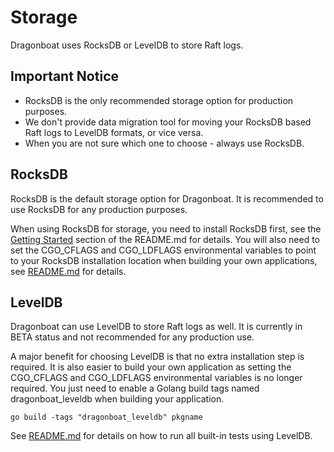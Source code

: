 # Storage #

Dragonboat uses RocksDB or LevelDB to store Raft logs. 

## Important Notice ##

* RocksDB is the only recommended storage option for production purposes.
* We don't provide data migration tool for moving your RocksDB based Raft logs to LevelDB formats, or vice versa. 
* When you are not sure which one to choose - always use RocksDB.

## RocksDB ##

RocksDB is the default storage option for Dragonboat. It is recommended to use RocksDB for any production purposes. 

When using RocksDB for storage, you need to install RocksDB first, see the [Getting Started](https://github.com/lni/dragonboat/blob/master/README.md) section of the README.md for details. You will also need to set the CGO_CFLAGS and CGO_LDFLAGS environmental variables to point to your RocksDB installation location when building your own applications, see [README.md](https://github.com/lni/dragonboat/blob/master/README.md) for details.

## LevelDB ##

Dragonboat can use LevelDB to store Raft logs as well. It is currently in BETA status and not recommended for any production use.

A major benefit for choosing LevelDB is that no extra installation step is required. It is also easier to build your own application as setting the CGO_CFLAGS and CGO_LDFLAGS environmental variables is no longer required. You just need to enable a Golang build tags named dragonboat_leveldb when building your application.

```
go build -tags "dragonboat_leveldb" pkgname
```

See [README.md](https://github.com/lni/dragonboat/blob/master/README.md) for details on how to run all built-in tests using LevelDB. 
